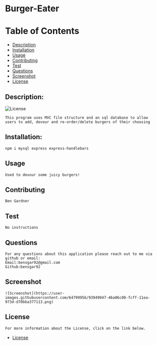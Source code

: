   
# Burger-Eater

# Table of Contents

- [Description](#description)
- [Installation](#installation) 
- [Usage](#usage)
- [Contributing](#contributing)
- [Test](#test)
- [Questions](#questions)
- [Screenshot](#screenshot)
- [License](#license)

## Description:
![License](https://img.shields.io/badge/License-MIT-blue.svg "License Badge")

    This program uses MVC file structure and an sql database to allow users to add, devour and re-order/delete burgers of their choosing
## Installation:
    npm i mysql express express-handlebars
## Usage
    Used to devour some juicy burgers!
## Contributing
    Ben Gardner
## Test
    No instructions
## Questions
    For any questions about this application please reach out to me via github or email:
    Email:bensgar92@gmail.com
    Github:bensgar92
## Screenshot
    ![Screenshot](https://user-images.githubusercontent.com/64799956/93949947-46a06c00-fcff-11ea-973d-d70bba377113.png)
## License
    For more information about the License, click on the link below.

- [License](https://opensource.org/Licenses/MIT)
